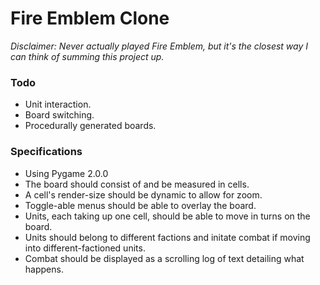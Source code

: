# Fire Emblem Clone
*Disclaimer: Never actually played Fire Emblem, but it's the closest way I can think of summing this project up.*

### Todo
* Unit interaction.
* Board switching.
* Procedurally generated boards.

### Specifications
* Using Pygame 2.0.0
* The board should consist of and be measured in cells.
* A cell's render-size should be dynamic to allow for zoom.
* Toggle-able menus should be able to overlay the board.
* Units, each taking up one cell, should be able to move in turns on the board.
* Units should belong to different factions and initate combat if moving into different-factioned units.
* Combat should be displayed as a scrolling log of text detailing what happens.